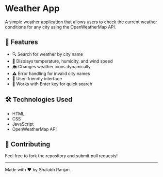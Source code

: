 # Weather App

A simple weather application that allows users to check the current weather conditions for any city using the OpenWeatherMap API.

## 🌟 Features
- 🔍 Search for weather by city name
- 📍 Displays temperature, humidity, and wind speed
- 🌦️ Changes weather icons dynamically
- ⚠️ Error handling for invalid city names
- 🎯 User-friendly interface
- 🚀 Works with Enter key for quick search
## 🛠️ Technologies Used
- HTML
- CSS
- JavaScript
- OpenWeatherMap API
## 🤝 Contributing
Feel free to fork the repository and submit pull requests!

---

Made with ❤️ by Shalabh Ranjan.

